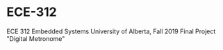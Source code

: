 # ECE-312
ECE 312 Embedded Systems University of Alberta, Fall 2019 Final Project "Digital Metronome"
